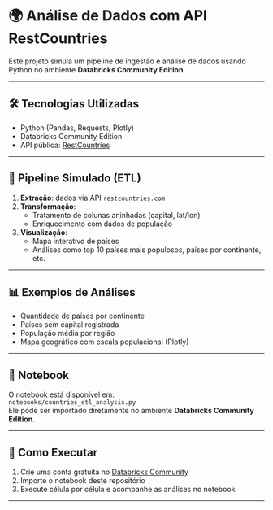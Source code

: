 # 🌍 Análise de Dados com API RestCountries

Este projeto simula um pipeline de ingestão e análise de dados usando Python no ambiente **Databricks Community Edition**.

---

## 🛠️ Tecnologias Utilizadas
- Python (Pandas, Requests, Plotly)
- Databricks Community Edition
- API pública: [RestCountries](https://restcountries.com/)

---

## 🔁 Pipeline Simulado (ETL)
1. **Extração**: dados via API `restcountries.com`
2. **Transformação**:
   - Tratamento de colunas aninhadas (capital, lat/lon)
   - Enriquecimento com dados de população
3. **Visualização**:
   - Mapa interativo de países
   - Análises como top 10 países mais populosos, países por continente, etc.

---

## 📊 Exemplos de Análises
- Quantidade de países por continente
- Países sem capital registrada
- População média por região
- Mapa geográfico com escala populacional (Plotly)

---

## 📁 Notebook
O notebook está disponível em:  
`notebooks/countries_etl_analysis.py`  
Ele pode ser importado diretamente no ambiente **Databricks Community Edition**.

---

## 🚀 Como Executar

1. Crie uma conta gratuita no [Databricks Community](https://community.cloud.databricks.com/)
2. Importe o notebook deste repositório
3. Execute célula por célula e acompanhe as análises no notebook

---


